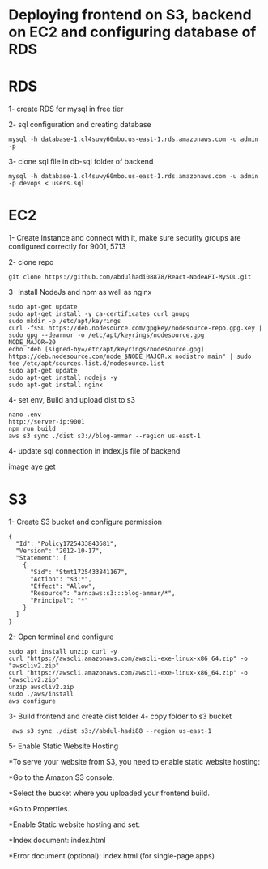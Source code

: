 
# Deploying frontend on S3, backend on EC2 and configuring database of RDS
# RDS

1- create RDS for mysql in free tier

2- sql configuration and creating database
```http
mysql -h database-1.cl4suwy60mbo.us-east-1.rds.amazonaws.com -u admin -p
```
3- clone sql file in db-sql folder of backend
```http
mysql -h database-1.cl4suwy60mbo.us-east-1.rds.amazonaws.com -u admin -p devops < users.sql
```
# EC2
1- Create Instance and connect with it, make sure security groups are configured correctly for 9001, 5713

2- clone repo
```http
git clone https://github.com/abdulhadi08878/React-NodeAPI-MySQL.git
```
3- Install NodeJs and npm as well as nginx

```http
sudo apt-get update
sudo apt-get install -y ca-certificates curl gnupg
sudo mkdir -p /etc/apt/keyrings
curl -fsSL https://deb.nodesource.com/gpgkey/nodesource-repo.gpg.key | sudo gpg --dearmor -o /etc/apt/keyrings/nodesource.gpg
NODE_MAJOR=20
echo "deb [signed-by=/etc/apt/keyrings/nodesource.gpg] https://deb.nodesource.com/node_$NODE_MAJOR.x nodistro main" | sudo tee /etc/apt/sources.list.d/nodesource.list
sudo apt-get update
sudo apt-get install nodejs -y
sudo apt-get install nginx
```
4- set env, Build and upload dist to s3
```http
nano .env
http://server-ip:9001
npm run build
aws s3 sync ./dist s3://blog-ammar --region us-east-1
```
4- update sql connection in index.js file of backend

image aye get
# S3
1- Create S3 bucket and configure permission
```http
{
  "Id": "Policy1725433843681",
  "Version": "2012-10-17",
  "Statement": [
    {
      "Sid": "Stmt1725433841167",
      "Action": "s3:*",
      "Effect": "Allow",
      "Resource": "arn:aws:s3:::blog-ammar/*",
      "Principal": "*"
    }
  ]
}
```
2- Open terminal and configure
```http
sudo apt install unzip curl -y
curl "https://awscli.amazonaws.com/awscli-exe-linux-x86_64.zip" -o "awscliv2.zip"
curl "https://awscli.amazonaws.com/awscli-exe-linux-x86_64.zip" -o "awscliv2.zip"
unzip awscliv2.zip
sudo ./aws/install
aws configure
```

3- Build frontend and create dist folder
4- copy folder to s3 bucket

```http
 aws s3 sync ./dist s3://abdul-hadi88 --region us-east-1
```
5- Enable Static Website Hosting

*To serve your website from S3, you need to enable static website hosting:

*Go to the Amazon S3 console.

*Select the bucket where you uploaded your frontend build.

*Go to Properties.

*Enable Static website hosting and set:

*Index document: index.html

*Error document (optional): index.html (for single-page apps)

